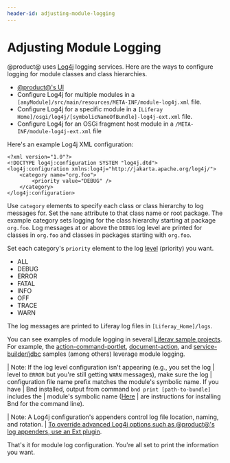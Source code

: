 ```yaml
---
header-id: adjusting-module-logging
---
```


# Adjusting Module Logging

@product@ uses [Log4j](http://logging.apache.org/log4j/1.2/) logging
services. Here are the ways to configure logging for module classes and class hierarchies.

-   [@product@'s UI](/docs/7-0/user/-/knowledge_base/u/server-administration#log-levels)
-   Configure Log4j for multiple modules in a
    `[anyModule]/src/main/resources/META-INF/module-log4j.xml` file.
-   Configure Log4j for a specific module in a
    `[Liferay Home]/osgi/log4j/[symbolicNameOfBundle]-log4j-ext.xml` file.
-   Configure Log4j for an OSGi fragment host module in a
    `/META-INF/module-log4j-ext.xml` file

Here's an example Log4j XML configuration:

    <?xml version="1.0"?>
    <!DOCTYPE log4j:configuration SYSTEM "log4j.dtd">
    <log4j:configuration xmlns:log4j="http://jakarta.apache.org/log4j/">
        <category name="org.foo">
            <priority value="DEBUG" />
        </category>
    </log4j:configuration>

Use `category` elements to specify each class or class hierarchy to log messages
for. Set the `name` attribute to that class name or root package. The example
category sets logging for the class hierarchy starting at package `org.foo`. Log
messages at or above the `DEBUG` log level are printed for classes
in `org.foo` and classes in packages starting with `org.foo`.

Set each category's `priority` element to the log
[level](http://logging.apache.org/log4j/1.2/apidocs/org/apache/log4j/Level.html)
(priority) you want.

-   ALL
-   DEBUG
-   ERROR
-   FATAL
-   INFO
-   OFF
-   TRACE
-   WARN

The log messages are printed to Liferay log files in `[Liferay_Home]/logs`.

You can see examples of module logging in several
[Liferay sample projects](/docs/7-0/tutorials/-/knowledge_base/t/liferay-sample-modules).
For example, the [action-command-portlet](https://github.com/liferay/liferay-blade-samples/tree/7.0/gradle/apps/action-command-portlet),
[document-action](/docs/7-0/reference/-/knowledge_base/r/document-action), and
[service-builder/jdbc](/docs/7-0/reference/-/knowledge_base/r/service-builder-application-using-external-database-via-jdbc)
samples (among others) leverage module logging.

| Note: If the log level configuration isn't appearing (e.g., you set the log
| level to `ERROR` but you're still getting `WARN` messages), make sure the log
| configuration file name prefix matches the module's symbolic name. If you have
| Bnd installed, output from command `bnd print [path-to-bundle]` includes the
| module's symbolic name ([Here](https://github.com/bndtools/bnd/wiki/Install-bnd-on-the-command-line)
| are instructions for installing Bnd for the command line).

| Note: A Log4j configuration's appenders control log file location, naming, and rotation.
| [To override advanced Log4j options such as @product@'s log appenders, use an Ext plugin](/docs/7-0/tutorials/-/knowledge_base/t/advanced-customization-with-ext-plugins#using-advanced-configuration-files).

That's it for module log configuration. You're all set to print the information
you want.
